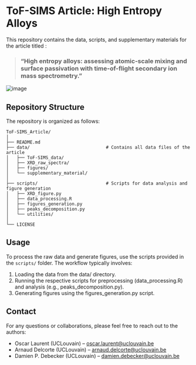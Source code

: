 # ToF-SIMS Article: High Entropy Alloys

This repository contains the data, scripts, and supplementary materials for the article titled :
> ### **“High entropy alloys: assessing atomic-scale mixing and surface passivation with time-of-flight secondary ion mass spectrometry.”**

![image](https://github.com/user-attachments/assets/d884f7ee-d3bc-4f6d-a611-c4a3be7295eb)

## Repository Structure

The repository is organized as follows:
```
ToF-SIMS_Article/
│
├── README.md                        
├── data/                             # Contains all data files of the article               
│   ├── ToF-SIMS_data/              
│   ├── XRD_raw_spectra/              
│   ├── figures/                     
│   └── supplementary_material/       
│
├── scripts/                          # Scripts for data analysis and figure generation
│   ├── XRD_figure.py                 
│   ├── data_processing.R             
│   ├── figures_generation.py         
│   ├── peaks_decomposition.py        
│   └── utilities/                    
│
└── LICENSE   
```

## Usage
To process the raw data and generate figures, use the scripts provided in the `scripts/` folder. The workflow typically involves:

1.	Loading the data from the data/ directory.
2.	Running the respective scripts for preprocessing (data_processing.R) and analysis (e.g., peaks_decomposition.py).
3.	Generating figures using the figures_generation.py script.

## Contact 
For any questions or collaborations, please feel free to reach out to the authors:

* Oscar Laurent (UCLouvain) – oscar.laurent@uclouvain.be
* Arnaud Delcorte (UCLouvain) – arnaud.delcorte@uclouvain.be
* Damien P. Debecker (UCLouvain) – damien.debecker@uclouvain.be
